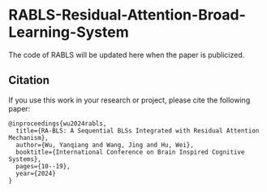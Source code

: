 # RABLS-Residual-Attention-Broad-Learning-System
The code of RABLS will be updated here when the paper is publicized.

## Citation

If you use this work in your research or project, please cite the following paper:

```
@inproceedings{wu2024rabls,
  title={RA-BLS: A Sequential BLSs Integrated with Residual Attention Mechanism},
  author={Wu, Yanqiang and Wang, Jing and Hu, Wei},
  booktitle={International Conference on Brain Inspired Cognitive Systems},
  pages={10--19},
  year={2024}
}
```
